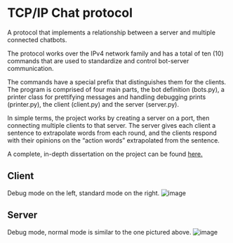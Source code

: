 # TCP/IP Chat protocol

A protocol that implements a relationship between a server and multiple connected chatbots.

The protocol works over the IPv4 network family and has a total of ten (10) commands that are used to standardize and control bot-server communication.

The commands have a special prefix that distinguishes them for the clients. The program is comprised of four main parts, the bot definition (bots.py), a printer class for prettifying messages and handling debugging prints (printer.py), the client (client.py) and the server (server.py).

In simple terms, the project works by creating a server on a port, then connecting multiple clients to that server. The server gives each client a sentence to extrapolate words from each round, and the clients respond with their opinions on the “action words” extrapolated from the sentence.

A complete, in-depth dissertation on the project can be found [here.](https://docs.google.com/document/d/1CNMDI9t-CQMNySm39aFZN9smh9LBHFUGUcftWbF9xcY/edit?usp=sharing)

## Client

Debug mode on the left, standard mode on the right.
![image](https://user-images.githubusercontent.com/38101463/166141865-dabeb476-7622-4f12-931b-98c0956cb066.png)


## Server

Debug mode, normal mode is similar to the one pictured above.
![image](https://user-images.githubusercontent.com/38101463/166141955-8c03f3cb-cf40-48ba-b095-9e36ca167ed3.png)

